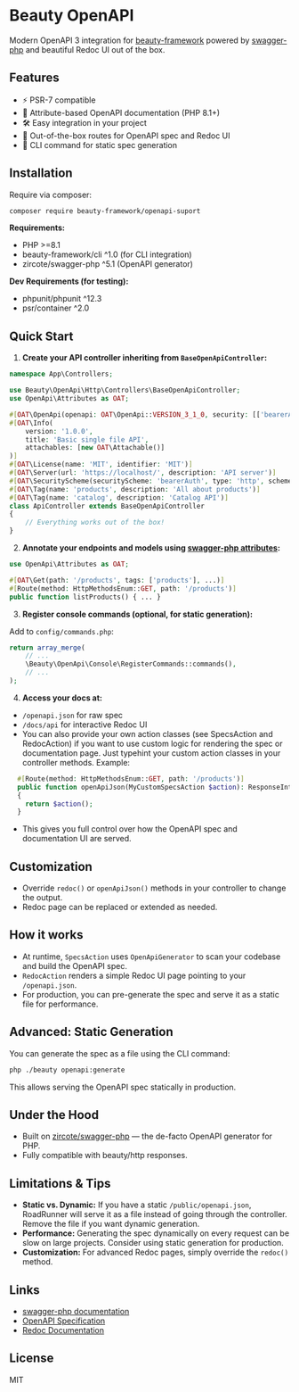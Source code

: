 # Beauty OpenAPI

Modern OpenAPI 3 integration for [beauty-framework](https://github.com/beauty-framework) powered by [swagger-php](https://github.com/zircote/swagger-php) and beautiful Redoc UI out of the box.

## Features

* ⚡️ PSR-7 compatible
* 🍰 Attribute-based OpenAPI documentation (PHP 8.1+)
* 🛠 Easy integration in your project
* 🚀 Out-of-the-box routes for OpenAPI spec and Redoc UI
* 💾 CLI command for static spec generation

## Installation

Require via composer:

```bash
composer require beauty-framework/openapi-suport
```

**Requirements:**

* PHP >=8.1
* beauty-framework/cli ^1.0 (for CLI integration)
* zircote/swagger-php ^5.1 (OpenAPI generator)

**Dev Requirements (for testing):**

* phpunit/phpunit ^12.3
* psr/container ^2.0

## Quick Start

1. **Create your API controller inheriting from `BaseOpenApiController`:**

```php
namespace App\Controllers;

use Beauty\OpenApi\Http\Controllers\BaseOpenApiController;
use OpenApi\Attributes as OAT;

#[OAT\OpenApi(openapi: OAT\OpenApi::VERSION_3_1_0, security: [['bearerAuth' => []]])]
#[OAT\Info(
    version: '1.0.0',
    title: 'Basic single file API',
    attachables: [new OAT\Attachable()]
)]
#[OAT\License(name: 'MIT', identifier: 'MIT')]
#[OAT\Server(url: 'https://localhost/', description: 'API server')]
#[OAT\SecurityScheme(securityScheme: 'bearerAuth', type: 'http', scheme: 'bearer', description: 'Basic Auth')]
#[OAT\Tag(name: 'products', description: 'All about products')]
#[OAT\Tag(name: 'catalog', description: 'Catalog API')]
class ApiController extends BaseOpenApiController
{
    // Everything works out of the box!
}
```

2. **Annotate your endpoints and models using [swagger-php attributes](https://github.com/zircote/swagger-php/blob/master/Examples/Attributes/README.md):**

```php
use OpenApi\Attributes as OAT;

#[OAT\Get(path: '/products', tags: ['products'], ...)]
#[Route(method: HttpMethodsEnum::GET, path: '/products')]
public function listProducts() { ... }
```

3. **Register console commands (optional, for static generation):**

Add to `config/commands.php`:

```php
return array_merge(
    // ...
    \Beauty\OpenApi\Console\RegisterCommands::commands(),
    // ...
);
```

4. **Access your docs at:**

* `/openapi.json` for raw spec
* `/docs/api` for interactive Redoc UI
* You can also provide your own action classes (see SpecsAction and RedocAction) if you want to use custom logic for rendering the spec or documentation page. Just typehint your custom action classes in your controller methods.
Example:
```php
  #[Route(method: HttpMethodsEnum::GET, path: '/products')]
  public function openApiJson(MyCustomSpecsAction $action): ResponseInterface
  {
    return $action();
  }
```
* This gives you full control over how the OpenAPI spec and documentation UI are served.

## Customization

* Override `redoc()` or `openApiJson()` methods in your controller to change the output.
* Redoc page can be replaced or extended as needed.

## How it works

* At runtime, `SpecsAction` uses `OpenApiGenerator` to scan your codebase and build the OpenAPI spec.
* `RedocAction` renders a simple Redoc UI page pointing to your `/openapi.json`.
* For production, you can pre-generate the spec and serve it as a static file for performance.

## Advanced: Static Generation

You can generate the spec as a file using the CLI command:

```bash
php ./beauty openapi:generate
```

This allows serving the OpenAPI spec statically in production.

## Under the Hood

* Built on [zircote/swagger-php](https://github.com/zircote/swagger-php) — the de-facto OpenAPI generator for PHP.
* Fully compatible with beauty/http responses.

## Limitations & Tips

* **Static vs. Dynamic:** If you have a static `/public/openapi.json`, RoadRunner will serve it as a file instead of going through the controller. Remove the file if you want dynamic generation.
* **Performance:** Generating the spec dynamically on every request can be slow on large projects. Consider using static generation for production.
* **Customization:** For advanced Redoc pages, simply override the `redoc()` method.

## Links

* [swagger-php documentation](https://github.com/zircote/swagger-php)
* [OpenAPI Specification](https://swagger.io/specification/)
* [Redoc Documentation](https://redocly.com/docs/redoc/)

## License

MIT

